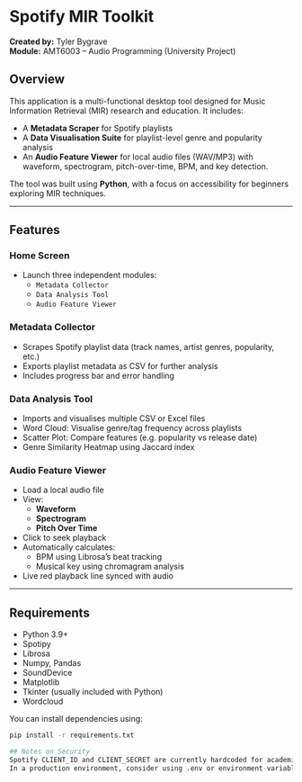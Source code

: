 # Spotify MIR Toolkit

**Created by:** Tyler Bygrave  
**Module:** AMT6003 – Audio Programming (University Project)

## Overview

This application is a multi-functional desktop tool designed for Music Information Retrieval (MIR) research and education. It includes:

- A **Metadata Scraper** for Spotify playlists  
- A **Data Visualisation Suite** for playlist-level genre and popularity analysis  
- An **Audio Feature Viewer** for local audio files (WAV/MP3) with waveform, spectrogram, pitch-over-time, BPM, and key detection.

The tool was built using **Python**, with a focus on accessibility for beginners exploring MIR techniques.

---

## Features

### Home Screen
- Launch three independent modules:
  - `Metadata Collector`
  - `Data Analysis Tool`
  - `Audio Feature Viewer`

### Metadata Collector
- Scrapes Spotify playlist data (track names, artist genres, popularity, etc.)
- Exports playlist metadata as CSV for further analysis
- Includes progress bar and error handling

### Data Analysis Tool
- Imports and visualises multiple CSV or Excel files
- Word Cloud: Visualise genre/tag frequency across playlists
- Scatter Plot: Compare features (e.g. popularity vs release date)
- Genre Similarity Heatmap using Jaccard index

### Audio Feature Viewer
- Load a local audio file
- View:
  - **Waveform**
  - **Spectrogram**
  - **Pitch Over Time**
- Click to seek playback
- Automatically calculates:
  - BPM using Librosa’s beat tracking
  - Musical key using chromagram analysis
- Live red playback line synced with audio

---

## Requirements

- Python 3.9+
- Spotipy
- Librosa
- Numpy, Pandas
- SoundDevice
- Matplotlib
- Tkinter (usually included with Python)
- Wordcloud

You can install dependencies using:

```bash
pip install -r requirements.txt

## Notes on Security
Spotify CLIENT_ID and CLIENT_SECRET are currently hardcoded for academic testing.
In a production environment, consider using .env or environment variables to protect credentials.
